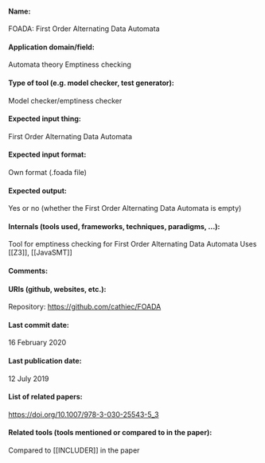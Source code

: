 #### Name:
FOADA: First Order Alternating Data Automata

#### Application domain/field:
Automata theory
Emptiness checking

#### Type of tool (e.g. model checker, test generator):
Model checker/emptiness checker

#### Expected input thing:
First Order Alternating Data Automata

#### Expected input format:
Own format (.foada file)

#### Expected output:
Yes or no (whether the First Order Alternating Data Automata is empty)

#### Internals (tools used, frameworks, techniques, paradigms, ...):
Tool for emptiness checking for First Order Alternating Data Automata
Uses [[Z3]], [[JavaSMT]]

#### Comments:

#### URIs (github, websites, etc.):
Repository: https://github.com/cathiec/FOADA

#### Last commit date:
16 February 2020

#### Last publication date:
12 July 2019

#### List of related papers:
https://doi.org/10.1007/978-3-030-25543-5_3

#### Related tools (tools mentioned or compared to in the paper):
Compared to [[INCLUDER]] in the paper